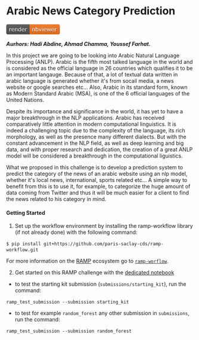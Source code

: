 # Arabic News Category Prediction
![](images/nbviewer.png)

***Aurhors: Hadi Abdine, Ahmad Chamma, Youssef Farhat.***

In this project we are going to be looking into Arabic Natural Language Processing (ANLP). Arabic is the fifth most talked language in the world and is considered as the official language in 26 countries which qualifies it to be an important langauge. Because of that, a lot of textual data written in arabic language is generated whether it's from socail media, a news website or google searches etc... Also, Arabic in its standard form, known as Modern Standard Arabic (MSA), is one of the 6 official languages of the United Nations.

Despite its importance and significance in the world, it has yet to have a major breakthrough in the NLP applications. Arabic has received comparatively little attention in modern computational linguistics. It is indeed a challenging topic due to the complexity of the language, its rich morphology, as well as the presence many different dialects. But with the constant advancement in the NLP field, as well as deep learning and big data, and with proper research and dedication, the creation of a great ANLP model will be considered a breakthrough in the computational liguistics.

What we proposed in this challenge is to develop a prediction system to predict the category of the news of an arabic website using an nlp model, whether it's local news, international, sports related etc... A simple way to benefit from this is to use it, for example, to categorize the huge amount of data coming from Twitter and thus it will be much easier for a client to find the news related to his category in mind.

#### Getting Started

1. Set up the workflow environment by installing the ramp-workflow library (if not already done) with the following command:
```
$ pip install git+https://github.com/paris-saclay-cds/ramp-workflow.git
```
For more information on the [RAMP](http:www.ramp.studio) ecosystem go to
[`ramp-worflow`](https://github.com/paris-saclay-cds/ramp-workflow).

2. Get started on this RAMP challenge with the [dedicated notebook](ArabicNewsCategoryPrediction_starting_kit.ipynb)

- to test the starting kit submission (`submissions/starting_kit`), run the command:
```
ramp_test_submission --submission starting_kit
```
- to test for example `random_forest` any other submission in `submissions`, run the command:
```
ramp_test_submission --submission random_forest
```
